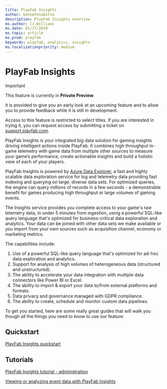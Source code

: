 ```yaml
---
title: PlayFab Insights
author: kennethsabotta
description: PlayFab Insights overview
ms.author: CJ.Williams
ms.date: 01/17/2019
ms.topic: article
ms.prod: playfab
keywords: playfab, analytics, insights
ms.localizationpriority: medium
---
```


# PlayFab Insights

> [!IMPORTANT]
> This feature is currently in **Private Preview**.  
>
> It is provided to give you an early look at an upcoming feature and to allow you to provide feedback while it is still in development.  
>
> Access to this feature is restricted to select titles. If you are interested in trying it, you can request access by submitting a ticket on [support.playfab.com](https://support.playfab.com/hc/en-us/requests/new).

PlayFab Insights is your integrated big data solution for gaming insights driving intelligent actions inside PlayFab.  It combines high throughput in-game telemetry with game data from multiple other sources to measure your game’s performance, create actionable insights and build a holistic view of each of your players.

PlayFab Insights is powered by [Azure Data Explorer](https://azure.microsoft.com/en-us/services/data-explorer/), a fast and highly scalable data exploration service for log and telemetry data providing fast indexing and querying on large, diverse data sets.  For optimized queries, the engine can query millions of records in a few seconds - a demonstrable benefit for games producing high throughput or large volumes of gaming events.  

The Insights service provides you complete access to your game's raw telemetry data, in under 5 minutes from ingestion, using a powerful SQL-like query language that's optimized for business-critical data exploration and analytics.  Your data can be joined with other data sets we make available or you import from your own sources such as acquisition channel, economy or marketing metrics. 

The capabilities include:

1. Use of a powerful SQL-like query language that's optimized for ad-hoc data exploration and analytics.
1. Support for analysis of high volumes of heterogeneous data (structured and unstructured).
1. The ability to accelerate your data integration with multiple data connectors like Power BI or Excel.
1. The ability to import & export your data to/from external platforms and formats.
1. Data privacy and governance managed with GDPR compliance.
1. The ability to create, schedule and monitor custom data pipelines.

To get you started,  here are some really great guides that will walk you though all the things you need to know to use our feature:

## Quickstart

[PlayFab Insights quickstart](quickstart.md)

## Tutorials

[PlayFab Insights tutorial - administration](administration.md)

[Viewing or analyzing event data with PlayFab Insights](view-or-analyze-event-data.md)
